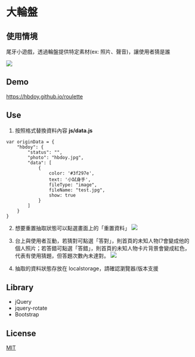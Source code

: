 # 大輪盤

## 使用情境
尾牙小遊戲，透過輪盤提供特定素材(ex: 照片、聲音)，讓使用者猜是誰

![](https://i.imgur.com/5rqXwn7.png)

## Demo
https://hbdoy.github.io/roulette

## Use
1. 按照格式替換資料內容
**js/data.js**
```
var originData = {
    "hbdoy": {
        "status": "",
        "photo": "hbdoy.jpg",
        "data": [
            {
                color: '#3f297e',
                text: '小試身手',
                fileType: "image",
                fileName: "test.jpg",
                show: true
            }
        ]
    }
}
```

2. 想要重置抽取狀態可以點選畫面上的「重置資料」
![](https://i.imgur.com/wlnw59a.png)

3. 台上與使用者互動，若猜對可點選「答對」，則首頁的未知人物(?會變成他的個人照片；若答錯可點選「答錯」，則首頁的未知人物卡片背景會變成紅色，代表有使用猜題，但答題次數內未達對。
![](https://i.imgur.com/ZcuUZgL.png)

4. 抽取的資料狀態存放在 localstorage，請確認瀏覽器/版本支援

## Library
- jQuery
- jquery-rotate
- Bootstrap

## License
[MIT](LICENSE)
